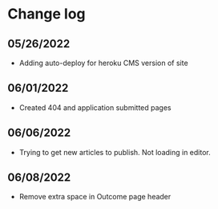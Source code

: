 Change log
===

## 05/26/2022

- Adding auto-deploy for heroku CMS version of site

## 06/01/2022
- Created 404 and application submitted pages

## 06/06/2022
- Trying to get new articles to publish. Not loading in editor.

## 06/08/2022
- Remove extra space in Outcome page header